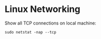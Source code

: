Linux Networking
================

Show all TCP connections on local machine:

    sudo netstat -nap --tcp
    
